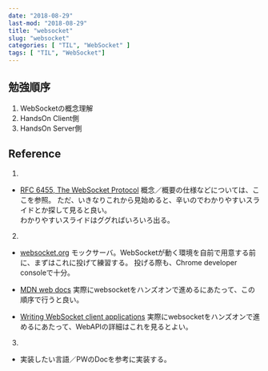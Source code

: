 ```yaml
---
date: "2018-08-29"
last-mod: "2018-08-29"
title: "websocket"
slug: "websocket"
categories: [ "TIL", "WebSocket" ]
tags: [ "TIL", "WebSocket"]
---
```


## 勉強順序

1. WebSocketの概念理解
2. HandsOn Client側
3. HandsOn Server側

## Reference

1. 
- [RFC 6455, The WebSocket Protocol](https://triple-underscore.github.io/RFC6455-ja.html)
  概念／概要の仕様などについては、ここを参照。
  ただ、いきなりこれから見始めると、辛いのでわかりやすいスライドとか探して見ると良い。  
  わかりやすいスライドはググればいろいろ出る。

2.
- [websocket.org](https://websocket.org/echo.html)
  モックサーバ。WebSocketが動く環境を自前で用意する前に、まずはこれに投げて練習する。
  投げる際も、Chrome developer consoleで十分。

- [MDN web docs](https://developer.mozilla.org/en-US/docs/Web/API/WebSocket)
  実際にwebsocketをハンズオンで進めるにあたって、この順序で行うと良い。

- [Writing WebSocket client applications](https://developer.mozilla.org/en-US/docs/Web/API/WebSockets_API/Writing_WebSocket_client_applications)
  実際にwebsocketをハンズオンで進めるにあたって、WebAPIの詳細はこれを見るとよい。


3. 
- 実装したい言語／PWのDocを参考に実装する。
  
  
